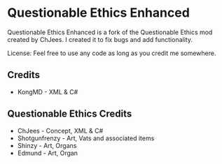 # Questionable Ethics Enhanced
Questionable Ethics Enhanced is a fork of the Questionable Ethics mod created by ChJees. I created it to fix bugs and add functionality.

License: Feel free to use any code as long as you credit me somewhere.

## Credits ## 
* KongMD - XML & C#

## Questionable Ethics Credits ##
* ChJees - Concept, XML & C#
* Shotgunfrenzy - Art, Vats and associated items
* Shinzy - Art, Organs
* Edmund - Art, Organ